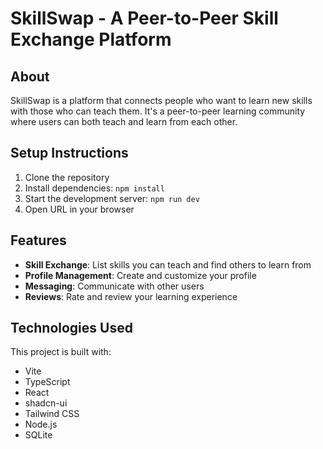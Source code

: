 # SkillSwap - A Peer-to-Peer Skill Exchange Platform

## About

SkillSwap is a platform that connects people who want to learn new skills with those who can teach them. It's a peer-to-peer learning community where users can both teach and learn from each other.


## Setup Instructions

1. Clone the repository
2. Install dependencies: `npm install`
3. Start the development server: `npm run dev`
4. Open URL in your browser

## Features

- **Skill Exchange**: List skills you can teach and find others to learn from
- **Profile Management**: Create and customize your profile
- **Messaging**: Communicate with other users
- **Reviews**: Rate and review your learning experience

## Technologies Used

This project is built with:

- Vite
- TypeScript
- React
- shadcn-ui
- Tailwind CSS
- Node.js
- SQLite
